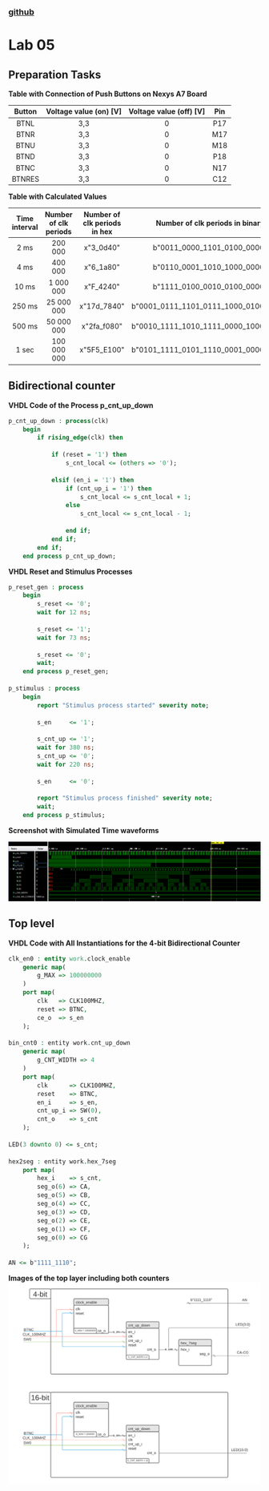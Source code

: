 ### [github](https://github.com/valdzyu/Digital-electronics-1/tree/main/Labs/05-counter)

# Lab 05

## Preparation Tasks

__Table with Connection of Push Buttons on Nexys A7 Board__

| **Button** | **Voltage value (on) [V]** | **Voltage value (off) [V]** | **Pin** |
   | :-: | :-: | :-: | :-: |
   | BTNL | 3,3 | 0 | P17 |
   | BTNR | 3,3 | 0 | M17 |
   | BTNU | 3,3 | 0 | M18 |
   | BTND | 3,3 | 0 | P18 |
   | BTNC | 3,3 | 0 | N17 |
   | BTNRES | 3,3 | 0 | C12 |

__Table with Calculated Values__

| **Time interval** | **Number of clk periods** | **Number of clk periods in hex** | **Number of clk periods in binary** |
| :-: | :-: | :-: | :-: |
| 2 ms | 200 000 | x"3_0d40" | b"0011_0000_1101_0100_0000" |
| 4 ms |400 000| x"6_1a80" | b"0110_0001_1010_1000_0000" |
| 10 ms |1 000 000| x"F_4240" | b"1111_0100_0010_0100_0000" |
| 250 ms |25 000 000| x"17d_7840" | b"0001_0111_1101_0111_1000_0100_0000" |
| 500 ms |50 000 000| x"2fa_f080" | b"0010_1111_1010_1111_0000_1000_0000" |
| 1 sec | 100 000 000 | x"5F5_E100" | b"0101_1111_0101_1110_0001_0000_0000" |


## Bidirectional counter

__VHDL Code of the Process p_cnt_up_down__
```VHDL
p_cnt_up_down : process(clk)
    begin
        if rising_edge(clk) then
        
            if (reset = '1') then
                s_cnt_local <= (others => '0');

            elsif (en_i = '1') then  
                if (cnt_up_i = '1') then
                    s_cnt_local <= s_cnt_local + 1;             
                else         
                    s_cnt_local <= s_cnt_local - 1;    
                            
                end if;
            end if;
        end if;
    end process p_cnt_up_down;
```

__VHDL Reset and Stimulus Processes__
```VHDL
p_reset_gen : process
    begin
        s_reset <= '0';
        wait for 12 ns;
        
        s_reset <= '1';
        wait for 73 ns;

        s_reset <= '0';
        wait;
    end process p_reset_gen;

p_stimulus : process
    begin
        report "Stimulus process started" severity note;

        s_en     <= '1';
        
        s_cnt_up <= '1';
        wait for 380 ns;
        s_cnt_up <= '0';
        wait for 220 ns;

        s_en     <= '0';

        report "Stimulus process finished" severity note;
        wait;
    end process p_stimulus;
```

__Screenshot with Simulated Time waveforms__

![7seg_simulation](Images/count_simulation.png)

## Top level

__VHDL Code with All Instantiations for the 4-bit Bidirectional Counter__
```VHDL
clk_en0 : entity work.clock_enable
    generic map(
        g_MAX => 100000000
    )
    port map(
        clk   => CLK100MHZ,
        reset => BTNC,
        ce_o  => s_en
    );

bin_cnt0 : entity work.cnt_up_down
    generic map(
        g_CNT_WIDTH => 4
    )
    port map(
        clk      => CLK100MHZ,
        reset    => BTNC,
        en_i     => s_en,
        cnt_up_i => SW(0),
        cnt_o    => s_cnt
    );

LED(3 downto 0) <= s_cnt;

hex2seg : entity work.hex_7seg
    port map(
        hex_i    => s_cnt,
        seg_o(6) => CA,
        seg_o(5) => CB,
        seg_o(4) => CC,
        seg_o(3) => CD,
        seg_o(2) => CE,
        seg_o(1) => CF,
        seg_o(0) => CG
    );

AN <= b"1111_1110";
```
__Images of the top layer including both counters__
![top_simulation](Images/bidirectional_counter_diagram.png)